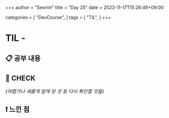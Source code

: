 +++
author = "Seorim"
title =  "Day 25"
date = 2023-11-17T15:26:49+09:00

categories = [
    "DevCourse",
]
tags = [
    "TIL",
]
+++

# TIL -

## 📋 공부 내용

###

####

## 👀 CHECK

_<span style = "font-size:15px">(어렵거나 새롭게 알게 된 것 등 다시 확인할 것들)</span>_

## ❗ 느낀 점

